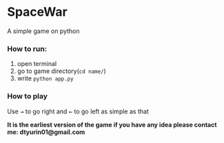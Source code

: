 # SpaceWar
A simple game on python

 ### How to run: ###
 1. open terminal
 2. go to game directory(`cd name/`)
 3. write `python app.py`
 
  ### How to play ###
  
  Use <kbd>→</kbd> to go right and <kbd>←</kbd> to go left as simple as that 
  
   __It is the earliest version of the game if you have any idea please contact me: dtyurin01@gmail.com__ 
  
  
